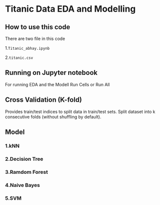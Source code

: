 # Titanic Data EDA and Modelling


## How to use this code

There are two file in this code

1.``` Titanic_abhay.ipynb ```

2.``` titanic.csv ```

## Running on Jupyter notebook

For running EDA and the Modell Run Cells or Run All

## Cross Validation (K-fold)

Provides train/test indices to split data in train/test sets. Split dataset into k consecutive folds (without shuffling by default).

## Model 

### 1.kNN
### 2.Decision Tree
### 3.Ramdom Forest
### 4.Naive Bayes
### 5.SVM


